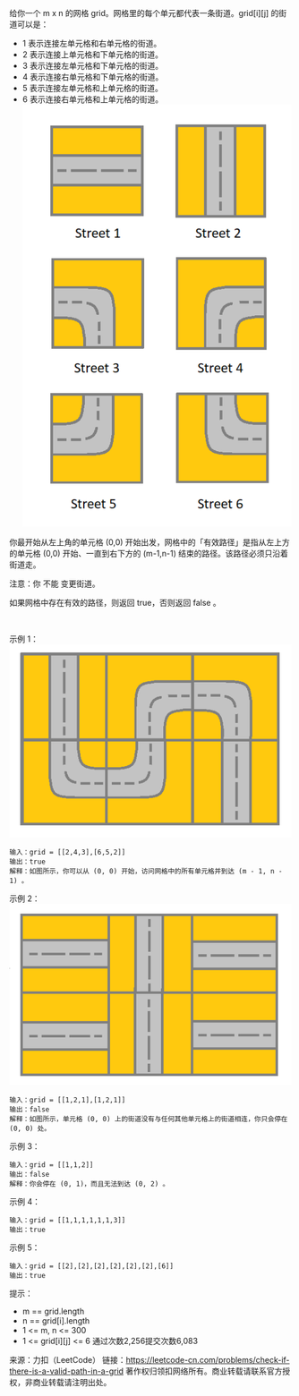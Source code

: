 给你一个 m x n 的网格 grid。网格里的每个单元都代表一条街道。grid[i][j] 的街道可以是：

* 1 表示连接左单元格和右单元格的街道。
* 2 表示连接上单元格和下单元格的街道。
* 3 表示连接左单元格和下单元格的街道。
* 4 表示连接右单元格和下单元格的街道。
* 5 表示连接左单元格和上单元格的街道。
* 6 表示连接右单元格和上单元格的街道。
![](./main.png)

你最开始从左上角的单元格 (0,0) 开始出发，网格中的「有效路径」是指从左上方的单元格 (0,0) 开始、一直到右下方的 (m-1,n-1) 结束的路径。该路径必须只沿着街道走。

注意：你 不能 变更街道。

如果网格中存在有效的路径，则返回 true，否则返回 false 。

 

示例 1：
![](./e1.png)

```
输入：grid = [[2,4,3],[6,5,2]]
输出：true
解释：如图所示，你可以从 (0, 0) 开始，访问网格中的所有单元格并到达 (m - 1, n - 1) 。
```
示例 2：
![](./e2.png)

```
输入：grid = [[1,2,1],[1,2,1]]
输出：false
解释：如图所示，单元格 (0, 0) 上的街道没有与任何其他单元格上的街道相连，你只会停在 (0, 0) 处。
```
示例 3：
```
输入：grid = [[1,1,2]]
输出：false
解释：你会停在 (0, 1)，而且无法到达 (0, 2) 。
```
示例 4：
```
输入：grid = [[1,1,1,1,1,1,3]]
输出：true
```
示例 5：
```
输入：grid = [[2],[2],[2],[2],[2],[2],[6]]
输出：true
```

提示：

* m == grid.length
* n == grid[i].length
* 1 <= m, n <= 300
* 1 <= grid[i][j] <= 6
通过次数2,256提交次数6,083

来源：力扣（LeetCode）
链接：https://leetcode-cn.com/problems/check-if-there-is-a-valid-path-in-a-grid
著作权归领扣网络所有。商业转载请联系官方授权，非商业转载请注明出处。